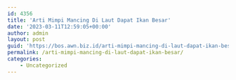 ```yaml
---
id: 4356
title: 'Arti Mimpi Mancing Di Laut Dapat Ikan Besar'
date: '2023-03-11T12:59:05+00:00'
author: admin
layout: post
guid: 'https://bos.awn.biz.id/arti-mimpi-mancing-di-laut-dapat-ikan-besar/'
permalink: /arti-mimpi-mancing-di-laut-dapat-ikan-besar/
categories:
    - Uncategorized
---
```


